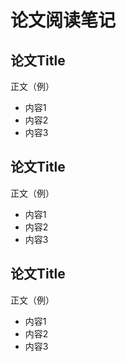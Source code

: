 # 论文阅读笔记

## 论文Title

正文（例）
- 内容1
- 内容2
- 内容3


## 论文Title

正文（例）
- 内容1
- 内容2
- 内容3



## 论文Title

正文（例）
- 内容1
- 内容2
- 内容3